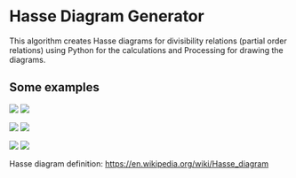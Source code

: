 # Hasse Diagram Generator

This algorithm creates Hasse diagrams for divisibility relations (partial order relations) using Python for the calculations and Processing for drawing the diagrams.

## Some examples

![](https://github.com/tnaftali/hasse-diagram-processing-py/blob/master/1.png?raw=true)
![](https://github.com/tnaftali/hasse-diagram-processing-py/blob/master/2.png?raw=true)

![](https://github.com/tnaftali/hasse-diagram-processing-py/blob/master/3.png?raw=true)
![](https://github.com/tnaftali/hasse-diagram-processing-py/blob/master/4.png?raw=true)

![](https://github.com/tnaftali/hasse-diagram-processing-py/blob/master/5.png?raw=true)
![](https://github.com/tnaftali/hasse-diagram-processing-py/blob/master/6.png?raw=true)

Hasse diagram definition: https://en.wikipedia.org/wiki/Hasse_diagram
